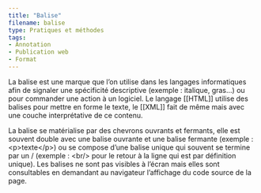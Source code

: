 ```yaml
---
title: "Balise"
filename: balise
type: Pratiques et méthodes
tags:
- Annotation
- Publication web
- Format
---
```


La balise est une marque que l’on utilise dans les langages informatiques afin de signaler une spécificité descriptive (exemple : italique, gras…) ou pour commander une action à un logiciel. Le langage [[HTML]] utilise des balises pour mettre en forme le texte, le [[XML]] fait de même mais avec une couche interprétative de ce contenu.

La balise se matérialise par des chevrons ouvrants et fermants, elle est souvent double avec une balise ouvrante et une balise fermante (exemple : &lt;p&gt;texte&lt;/p&gt;) ou se compose d’une balise unique qui souvent se termine par un / (exemple : &lt;br/&gt; pour le retour à la ligne qui est par définition unique). Les balises ne sont pas visibles à l’écran mais elles sont consultables en demandant au navigateur l’affichage du code source de la page.


